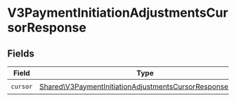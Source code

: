 # V3PaymentInitiationAdjustmentsCursorResponse


## Fields

| Field                                                                                                                                  | Type                                                                                                                                   | Required                                                                                                                               | Description                                                                                                                            |
| -------------------------------------------------------------------------------------------------------------------------------------- | -------------------------------------------------------------------------------------------------------------------------------------- | -------------------------------------------------------------------------------------------------------------------------------------- | -------------------------------------------------------------------------------------------------------------------------------------- |
| `cursor`                                                                                                                               | [Shared\V3PaymentInitiationAdjustmentsCursorResponseCursor](../../Models/Shared/V3PaymentInitiationAdjustmentsCursorResponseCursor.md) | :heavy_check_mark:                                                                                                                     | N/A                                                                                                                                    |